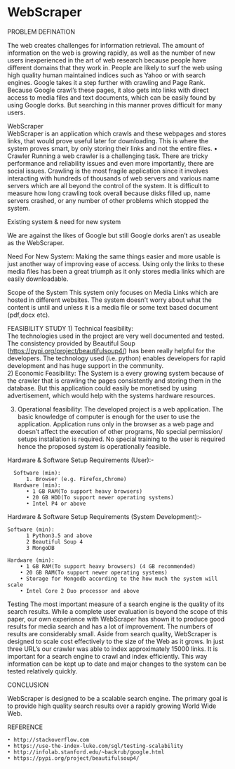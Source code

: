 # WebScraper

PROBLEM DEFINATION

The web creates challenges for information retrieval. The amount of information on the web is growing rapidly, as well as the number of new users inexperienced in the art of web research because people have different domains that they work in. People are likely to surf the web using high quality human maintained indices such as Yahoo or with search engines. Google takes it a step further with crawling and Page Rank. Because Google crawl’s these pages, it also gets into links with direct access to media files and text documents, which can be easily found by using Google dorks. But searching in this manner proves difficult for many users.


WebScraper  
WebScraper is an application which crawls and these webpages and stores links, that would prove useful later for downloading.
This is where the system proves smart, by only storing their links and not the entire files.
    • Crawler
Running a web crawler is a challenging task. There are tricky performance and reliability issues and even more importantly, there are social issues. Crawling is the most fragile application since it involves interacting with hundreds of thousands of web servers and various name servers which are all beyond the control of the system. It is difficult to measure how long crawling took overall because disks filled up, name servers crashed, or any number of other problems which stopped the system.

Existing system & need for new system

We are against the likes of Google but still Google dorks aren’t as useable as the WebScraper.

Need For New System:
Making the same things easier and more usable is just another way of improving ease of access.  Using only the links to these media files has been a great triumph as it only stores media links which are easily downloadable. 

Scope of the System
This system only focuses on Media Links which are hosted in different websites. The system doesn’t worry about what the content is until and unless it is a media file or some text based document (pdf,docx etc).


FEASIBILITY STUDY
    1) Technical feasibility:  
The technologies used in the project are very well documented and tested. The consistency provided by Beautiful Soup (https://pypi.org/project/beautifulsoup4/) has been really helpful for the developers.
The technology used (i.e. python) enables developers for rapid development and has huge support in the community.  
2)    Economic Feasibility:
The System is a every growing system because of the crawler that is crawling the pages consistently and storing them in the database. But this application could easily be monetised by using advertisement, which would help with the systems hardware resources. 

3)    Operational feasibility:
  The developed project is a web application. The basic knowledge of computer is enough for the user to use the application. Application runs only in the browser as a web page and doesn’t affect the execution of other programs, No special permission/ setups installation is required. No special training to the user is required hence the proposed system is operationally feasible.


Hardware & Software Setup Requirements (User):-

      Software (min):
          1. Browser (e.g. Firefox,Chrome)
      Hardware (min):
          • 1 GB RAM(To support heavy browsers)
          • 20 GB HDD(To support newer operating systems)
          • Intel P4 or above

Hardware & Software Setup Requirements (System Development):-

    Software (min):
          1 Python3.5 and above
          2 Beautiful Soup 4
          3 MongoDB

    Hardware (min):
        • 1 GB RAM(To support heavy browsers) (4 GB recommended)
        • 20 GB RAM(To support newer operating systems)
        • Storage for Mongodb according to the how much the system will scale  
        • Intel Core 2 Duo processor and above


Testing
 The most important measure of a search engine is the quality of its search results. While a complete user evaluation is beyond
 the scope of this paper, our own experience with WebScraper has shown it to produce good results for media search and has a lot
 of improvement. The numbers of results are considerably small. 
Aside from search quality, WebScraper is designed to scale cost effectively to the size of the Web as it grows.
In just three URL’s our crawler was able to index approximately 15000 links. It is important for a search engine to crawl and
index efficiently. This way information can be kept up to date and major changes to the system can be tested relatively quickly.



CONCLUSION

WebScraper is designed to be a scalable search engine. The primary goal is to provide high quality search results over a rapidly
growing World Wide Web. 



REFERENCE


    • http://stackoverflow.com
    • https://use-the-index-luke.com/sql/testing-scalability
    • http://infolab.stanford.edu/~backrub/google.html
    • https://pypi.org/project/beautifulsoup4/

